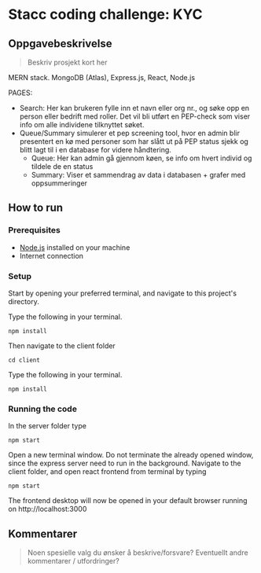 # Stacc coding challenge: KYC

## Oppgavebeskrivelse

>Beskriv prosjekt kort her


MERN stack. MongoDB (Atlas), Express.js, React, Node.js

PAGES:
- Search: Her kan brukeren fylle inn et navn eller org nr., og søke opp en person eller bedrift med roller. Det vil bli
utført en PEP-check som viser info om alle individene tilknyttet søket.
- Queue/Summary simulerer et pep screening tool, hvor en admin blir presentert en kø med personer som har slått ut på 
PEP status sjekk og blitt lagt til i en database for videre håndtering. 
  - Queue: Her kan admin gå gjennom køen, se info om hvert individ og tildele de en status
  - Summary: Viser et sammendrag av data i databasen + grafer med oppsummeringer

## How to run
### Prerequisites
- [Node.js](https://nodejs.org/en/) installed on your machine
- Internet connection

### Setup

Start by opening your preferred terminal, and navigate to this project's directory.

Type the following in your terminal.
```
npm install
```

Then navigate to the client folder

```
cd client
```

Type the following in your terminal.
```
npm install
```


### Running the code

In the server folder type
```
npm start
```

Open a new terminal window. Do not terminate the already opened window, since the express server need to run in the background.
Navigate to the client folder, and open react frontend from terminal by typing

```
npm start
```

The frontend desktop will now be opened in your default browser running on http://localhost:3000

## Kommentarer

>Noen spesielle valg du ønsker å beskrive/forsvare?
>Eventuellt andre kommentarer / utfordringer?
